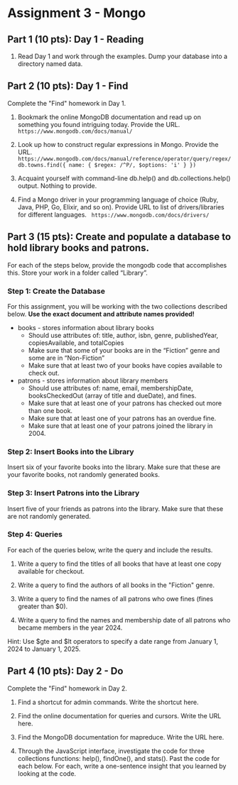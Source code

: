 # Assignment 3 - Mongo

## Part 1 (10 pts): Day 1 - Reading

1. Read Day 1 and work through the examples. Dump your database into a
    directory named data.

## Part 2 (10 pts): Day 1 - Find

Complete the "Find" homework in Day 1.

1. Bookmark the online MongoDB documentation and read up on something you found intriguing today. Provide the URL.
```https://www.mongodb.com/docs/manual/ ```

2. Look up how to construct regular expressions in Mongo. Provide the URL.
``` https://www.mongodb.com/docs/manual/reference/operator/query/regex/  db.towns.find({ name: { $regex: /^P/, $options: 'i' } })```


3. Acquaint yourself with command-line db.help() and db.collections.help() output.
    Nothing to provide.



4. Find a Mongo driver in your programming language of choice (Ruby, Java,
    PHP, Go, Elixir, and so on). Provide URL to list of drivers/libraries for
    different languages.
``` https://www.mongodb.com/docs/drivers/```

## Part 3 (15 pts): Create and populate a database to hold library books and patrons.
For each of the steps below, provide the mongodb code that accomplishes this. Store your work in a folder called “Library”.

### Step 1: Create the Database

For this assignment, you will be working with the two collections described below. **Use the exact document and attribute names provided!**
* books - stores information about library books
    * Should use attributes of:  title, author, isbn, genre, publishedYear, copiesAvailable, and totalCopies
    * Make sure that some of your books are in the “Fiction” genre and some are in “Non-Fiction”
    * Make sure that at least two of your books have copies available to check out.
* patrons - stores information about library members
    * Should use attributes of:    name, email, membershipDate, booksCheckedOut (array of title and dueDate), and fines.
    * Make sure that at least one of your patrons has checked out more than one book.
    * Make sure that at least one of your patrons has an overdue fine.
    * Make sure that at least one of your patrons joined the library in 2004.

### Step 2: Insert Books into the Library
Insert six of your favorite books into the library.  Make sure that these are your favorite books, not randomly generated books.

### Step 3: Insert Patrons into the Library
Insert five of your friends as patrons into the library. Make sure that these are not randomly generated.

### Step 4: Queries
For each of the queries below, write the query and include the results.

1. Write a query to find the titles of all books that have at least one copy available for checkout.

2. Write a query to find the authors of all books in the "Fiction" genre.

3. Write a query to find the names of all patrons who owe fines (fines greater than $0).

4. Write a query to find the names and membership date of all patrons who became members in the year 2024.

Hint: Use $gte and $lt operators to specify a date range from January 1, 2024 to January 1, 2025.

## Part 4 (10 pts): Day 2 - Do

Complete the "Find" homework in Day 2.

1. Find a shortcut for admin commands. Write the shortcut here.


2. Find the online documentation for queries and cursors. Write the URL here.


3. Find the MongoDB documentation for mapreduce. Write the URL here.


4. Through the JavaScript interface, investigate the code for three collections
    functions: help(), findOne(), and stats(). Past the code for each below.
    For each, write a one-sentence insight that you learned by looking at
    the code.
